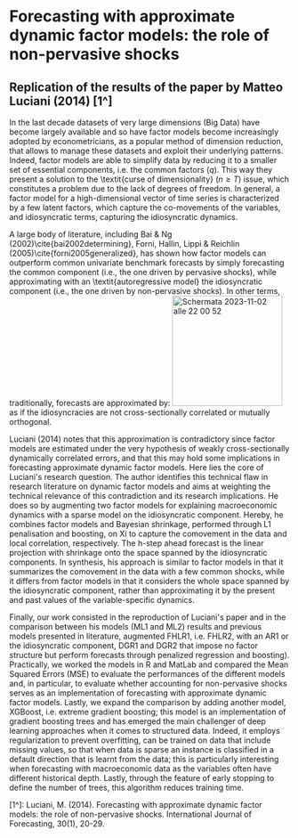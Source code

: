 # Forecasting with approximate dynamic factor models: the role of non-pervasive shocks
## Replication of the results of the paper by Matteo Luciani (2014) [1^]

In the last decade datasets of very large dimensions (Big Data) have become largely available and so have factor models become increasingly adopted by econometricians, as a popular method of dimension reduction, that allows to manage these datasets and exploit their underlying patterns. Indeed, factor models are able to simplify data by reducing it to a smaller set of essential components, i.e. the common factors ($q$). This way they present a solution to the \textit{curse of dimensionality} ($n \geq T$) issue, which constitutes a problem due to the lack of degrees of freedom. In general, a factor model for a high-dimensional vector of time series is characterized by a few latent factors, which capture the co-movements of the variables, and idiosyncratic terms, capturing the idiosyncratic dynamics.

A large body of literature, including Bai \& Ng (2002)\cite{bai2002determining}, Forni, Hallin, Lippi \& Reichlin (2005)\cite{forni2005generalized}, has shown how factor models can outperform common univariate benchmark forecasts by simply forecasting the common component (i.e., the one driven by pervasive shocks), while approximating with an \textit{autoregressive model} the idiosyncratic component (i.e., the one driven by non-pervasive shocks). In other terms, traditionally, forecasts are approximated by:
 <img width="198" alt="Schermata 2023-11-02 alle 22 00 52" src="https://github.com/sofiagioacchini/machine-learning-lmec/assets/149707413/5c4c1da3-9e70-4c84-b51f-d8a7d6026681">
as if the idiosyncracies are not cross-sectionally correlated or mutually orthogonal.

Luciani (2014) notes that this approximation is contradictory since factor models are estimated under the very hypothesis of weakly cross-sectionally dynamically correlated errors, and that this may hold some implications in forecasting approximate dynamic factor models. Here lies the core of Luciani's research question. The author identifies this technical flaw in research literature on dynamic factor models and aims at weighting the technical relevance of this contradiction and its research implications. He does so by augmenting two factor models for explaining macroeconomic dynamics with a sparse model on the idiosyncratic component. Hereby, he combines factor models and Bayesian shrinkage, performed through L1 penalisation and boosting, on Xi to capture the comovement in the data and local correlation, respectively. The h-step ahead forecast is the linear projection with shrinkage onto the space spanned by the idiosyncratic components. In synthesis, his approach is similar to factor models in that it summarizes the comovement in the data with a few common
shocks, while it differs from factor models in that it considers the whole space spanned by the idiosyncratic component, rather than approximating it by the present and past values of the variable-specific dynamics. 

Finally, our work consisted in the reproduction of Luciani's paper and in the comparison between his models (ML1 and ML2) results and previous models presented in literature, augmented FHLR1, i.e. FHLR2, with an AR1 or the idiosyncratic component, DGR1 and DGR2 that impose no factor structure but perform forecasts through penalized regression and boosting). Practically, we worked the models in R and MatLab and compared the Mean Squared Errors (MSE) to evaluate the performances of the different models and, in particular, to evaluate whether accounting for non-pervasive shocks serves as an implementation of forecasting with approximate dynamic factor models. Lastly, we expand the comparison by adding another model, XGBoost, i.e. extreme gradient boosting; this model is an implementation of gradient boosting trees and has emerged the main challenger of deep learning approaches when it comes to structured data. Indeed, it employs regularization to prevent overfitting, can be trained on data that include missing values, so that when data is sparse an instance is classified in a default direction that is learnt from the data; this is particularly interesting when forecasting with macroeconomic data as the variables often have different historical depth. Lastly, through the feature of early stopping to define the number of trees, this algorithm reduces training time.

[1^]: Luciani, M. (2014). Forecasting with approximate dynamic factor models: the role of non-pervasive shocks. International Journal of Forecasting, 30(1), 20-29.

